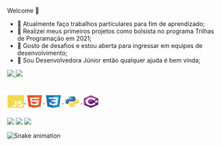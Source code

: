  Welcome 👋

- 🔭 Atualmente faço trabalhos particulares para fim de aprendizado;
- 🌱 Realizei meus primeiros projetos como bolsista no programa Trilhas de Programação em 2021;
- 👯 Gosto de desafios e estou aberta para ingressar em equipes de desenvolvimento;
- 🤔 Sou Desenvolvedora Júnior então qualquer ajuda é bem vinda;

<div> 
	<a href= "https://github.com/yasminnascimi " >
<img height="180em" src="https://github-readme-stats.vercel.app/api?username=yasminnascimi&show_icons=true&theme=gruvbox&include_all_commits=true&count_private=true"/>
  <img height="180em" src="https://github-readme-stats.vercel.app/api/top-langs/?username=yasminnascimi&layout=compact&langs_count=7&theme=gruvbox"/>
</div>

  ###
  
  <div style="display: inline_block"><br>
    
  <img align="center" alt="yas-Js" height="30" width="40" src="https://raw.githubusercontent.com/devicons/devicon/master/icons/javascript/javascript-plain.svg">
  <img align="center" alt="yas-HTML" height="30" width="40" src="https://raw.githubusercontent.com/devicons/devicon/master/icons/html5/html5-original.svg">
  <img align="center" alt="yas-CSS" height="30" width="40" src="https://raw.githubusercontent.com/devicons/devicon/master/icons/css3/css3-original.svg">
  <img align="center" alt="yas-Python" height="30" width="40" src="https://raw.githubusercontent.com/devicons/devicon/master/icons/python/python-original.svg">
  <img align="center" alt="yas-Csharp" height="30" width="40" src="https://raw.githubusercontent.com/devicons/devicon/master/icons/csharp/csharp-original.svg">
 
</div>
  
  ###
  
  <div> 
  
  <a href="https://www.instagram.com/_yasmin.nasc/" target="_blank"><img src="https://img.shields.io/badge/-Instagram-%23E4405F?style=for-the-badge&logo=instagram&logoColor=white" target="_blank"></a>
  <a href = "mailto:yasminnascimi2558@gmail.com"><img src="https://img.shields.io/badge/-Gmail-%23333?style=for-the-badge&logo=gmail&logoColor=white" target="_blank"></a>
  <a href="https://www.linkedin.com/in/yasmin-f-nascimento/" target="_blank"><img src="https://img.shields.io/badge/-LinkedIn-%230077B5?style=for-the-badge&logo=linkedin&logoColor=white" target="_blank"></a> 
 
  ![Snake animation](https://github.com/yasminnascimi/yasminnascimi/blob/output/github-contribution-grid-snake.svg)
 
</div>

  
